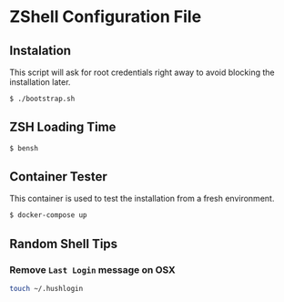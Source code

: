 # ZShell Configuration File

## Instalation

This script will ask for root credentials right away to avoid blocking the installation later.

```sh
$ ./bootstrap.sh
```

## ZSH Loading Time

```sh
$ bensh
```

## Container Tester

This container is used to test the installation from a fresh environment.

```sh
$ docker-compose up
```

## Random Shell Tips

### Remove `Last Login` message on OSX

```sh
touch ~/.hushlogin
```
